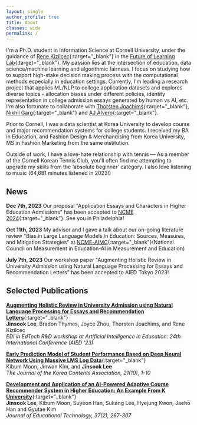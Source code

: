 ```yaml
---
layout: single
author_profile: true
title: About
classes: wide
permalink: /
---
```


I'm a Ph.D. student in Information Science at Cornell University, under the guidance of [Rene Kizilcec](https://rene.kizilcec.com){:target="_blank"} in the [Future of Learning Lab](https://learning.cis.cornell.edu/){:target="_blank"}. My passion lies at the intersection of education, data science/machine learning and algorithmic fairness. I focus on studying how to support high-stake decision making process with the computational methods especially in education settings. Currently, I'm leading a research project that applies ML/NLP to college application datasets and explores diverse topics - allocation biases under different policies, identity representation in college admission essays generated by human vs AI, etc. I'm also fortunate to collaborate with [Thorsten Joachims](https://www.cs.cornell.edu/people/tj){:target="_blank"}, [Nikhil Garg](https://gargnikhil.com){:target="_blank"} and [AJ Alvero](https://ajalvero.com){:target="_blank"}.  

Prior to Cornell, I was a data scientist at Korea University to develop course and major recommendation systems for college students. I received my BA in Education, and Fashion Design & Merchandising from Korea University, MS in Fashion Marketing from the same institution. 

Outside of work, I have a love-hate relationship with tennis — As a member of the Cornell Korean Tennis Club, you'll often find me attempting to upgrade my skills from the ‘absolute beginner’ category. I also love listening to music (64,681 minutes listened in 2023!) 

## News 
**Dec 7th, 2023** Our proposal "Application Essays and Characters in Higher Education Admissions" has been accepted to [NCME 2024](https://www.ncme.org/home){:target="_blank"}. See you in Philadelphia!

**Oct 11th, 2023** My advisor and I gave a talk about our on-going literature review "Bias in Large Language Models in Education:
Sources, Measures, and Mitigation Strategies" at [NCME-AIMC](https://www.ncme-aime.org/){:target="_blank"}(National Council on Measurement in Education-AI in Measurement and Education) 

**July 7th, 2023** Our workshop paper "Augmenting Holistic Review in University Admission using Natural Language Processing for Essays and Recommendation Letters" has been accepted to AIED Tokyo 2023!

## Selected Publications

[**Augmenting Holistic Review in University Admission using Natural Language Processing for Essays and Recommendation Letters**](https://arxiv.org/pdf/2306.17575.pdf){:target="_blank"}\
**Jinsook Lee**, Bradon Thymes, Joyce Zhou, Thorsten Joachims, and Rene Kizilcec\
*EDI in EdTech R&D workshop at Artificial Intelligence in Education: 24th International Conference (AIED '23)*

[**Early Prediction Model of Student Performance Based on Deep Neural Network Using Massive LMS Log Data**](https://koreascience.kr/article/JAKO202131541825407.page){:target="_blank"}\
Kibum Moon, Jinwon Kim, and **Jinsook Lee**\
*The Journal of the Korea Contents Association, 21(10), 1-10*

[**Development and Application of an AI-Powered Adaptive Course Recommender System in Higher Education: An Example From K University**](https://www.researchgate.net/publication/352876624_Development_and_Application_of_an_AI-Powered_Adaptive_Course_Recommender_System_in_Higher_Education_An_Example_from_K_University){:target="_blank"}\
**Jinsook Lee**, Kibum Moon, Suyeon Han, Sukang Lee, Hyejung Kwon, Jaeho Han and Gyutae Kim\
*Journal of Educational Technology, 37(2), 267-307*
